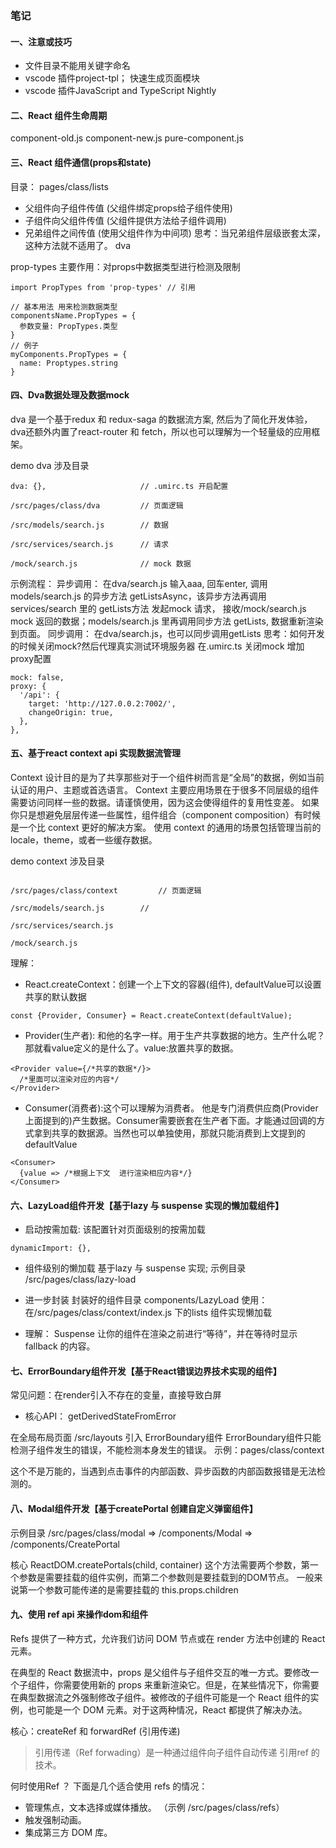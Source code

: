 ### 笔记
#### 一、注意或技巧
- 文件目录不能用关键字命名
- vscode 插件project-tpl； 快速生成页面模块
- vscode 插件JavaScript and TypeScript Nightly

#### 二、React 组件生命周期
component-old.js
component-new.js
pure-component.js

#### 三、React 组件通信(props和state)
目录： pages/class/lists
- 父组件向子组件传值 (父组件绑定props给子组件使用)
- 子组件向父组件传值 (父组件提供方法给子组件调用)
- 兄弟组件之间传值 (使用父组件作为中间项)
思考：当兄弟组件层级嵌套太深，这种方法就不适用了。 dva

prop-types
主要作用：对props中数据类型进行检测及限制

```
import PropTypes from 'prop-types' // 引用

// 基本用法 用来检测数据类型
componentsName.PropTypes = {
  参数变量: PropTypes.类型
}
// 例子
myComponents.PropTypes = {
  name: Proptypes.string
}
```

#### 四、Dva数据处理及数据mock
dva 是一个基于redux 和 redux-saga 的数据流方案, 然后为了简化开发体验，dva还额外内置了react-router 和 fetch，所以也可以理解为一个轻量级的应用框架。

demo dva 涉及目录
```
dva: {},                     // .umirc.ts 开启配置

/src/pages/class/dva         // 页面逻辑

/src/models/search.js        // 数据

/src/services/search.js      // 请求

/mock/search.js              // mock 数据

```

示例流程：
异步调用：
在dva/search.js 输入aaa, 回车enter, 调用 models/search.js 的异步方法 getListsAsync，该异步方法再调用 services/search 里的 getLists方法 发起mock 请求，
接收/mock/search.js mock 返回的数据；models/search.js 里再调用同步方法 getLists, 数据重新渲染到页面。
同步调用：
在dva/search.js，也可以同步调用getLists
思考：如何开发的时候关闭mock?然后代理真实测试环境服务器
在.umirc.ts 关闭mock 增加 proxy配置 

```
mock: false,
proxy: {
  '/api': {
    target: 'http://127.0.0.2:7002/',
    changeOrigin: true,
  },
},
```

#### 五、基于react context api 实现数据流管理
Context 设计目的是为了共享那些对于一个组件树而言是“全局”的数据，例如当前认证的用户、主题或首选语言。
Context 主要应用场景在于很多不同层级的组件需要访问同样一些的数据。请谨慎使用，因为这会使得组件的复用性变差。
如果你只是想避免层层传递一些属性，组件组合（component composition）有时候是一个比 context 更好的解决方案。
使用 context 的通用的场景包括管理当前的 locale，theme，或者一些缓存数据。

demo context 涉及目录
```

/src/pages/class/context         // 页面逻辑

/src/models/search.js        //

/src/services/search.js

/mock/search.js

```

理解：
- React.createContext：创建一个上下文的容器(组件), defaultValue可以设置共享的默认数据
```
const {Provider, Consumer} = React.createContext(defaultValue);
```
- Provider(生产者): 和他的名字一样。用于生产共享数据的地方。生产什么呢？ 那就看value定义的是什么了。value:放置共享的数据。
```
<Provider value={/*共享的数据*/}>
  /*里面可以渲染对应的内容*/
</Provider>
```
- Consumer(消费者):这个可以理解为消费者。 他是专门消费供应商(Provider 上面提到的)产生数据。Consumer需要嵌套在生产者下面。才能通过回调的方式拿到共享的数据源。当然也可以单独使用，那就只能消费到上文提到的defaultValue
```
<Consumer>
  {value => /*根据上下文  进行渲染相应内容*/}
</Consumer>
```


#### 六、LazyLoad组件开发【基于lazy 与 suspense 实现的懒加载组件】
- 启动按需加载: 该配置针对页面级别的按需加载
```
dynamicImport: {},
```

- 组件级别的懒加载
基于lazy 与 suspense 实现; 示例目录 /src/pages/class/lazy-load

- 进一步封装
封装好的组件目录 components/LazyLoad
使用： 在/src/pages/class/context/index.js 下的lists 组件实现懒加载

- 理解：
Suspense 让你的组件在渲染之前进行“等待”，并在等待时显示 fallback 的内容。

#### 七、ErrorBoundary组件开发【基于React错误边界技术实现的组件】
常见问题：在render引入不存在的变量，直接导致白屏

- 核心API： getDerivedStateFromError

在全局布局页面 /src/layouts 引入 ErrorBoundary组件
ErrorBoundary组件只能检测子组件发生的错误，不能检测本身发生的错误。
示例：pages/class/context 

这个不是万能的，当遇到点击事件的内部函数、异步函数的内部函数报错是无法检测的。

#### 八、Modal组件开发【基于createPortal 创建自定义弹窗组件】
示例目录 /src/pages/class/modal => /components/Modal => /components/CreatePortal

核心
ReactDOM.createPortals(child, container)
这个方法需要两个参数，第一个参数是需要挂载的组件实例，而第二个参数则是要挂载到的DOM节点。
一般来说第一个参数可能传递的是需要挂载的 this.props.children

#### 九、使用 ref api 来操作dom和组件
Refs 提供了一种方式，允许我们访问 DOM 节点或在 render 方法中创建的 React 元素。

在典型的 React 数据流中，props 是父组件与子组件交互的唯一方式。要修改一个子组件，你需要使用新的 props 来重新渲染它。但是，在某些情况下，你需要在典型数据流之外强制修改子组件。被修改的子组件可能是一个 React 组件的实例，也可能是一个 DOM 元素。对于这两种情况，React 都提供了解决办法。

核心：createRef 和 forwardRef (引用传递)
>引用传递（Ref forwading）是一种通过组件向子组件自动传递 引用ref 的技术。

何时使用Ref ？
下面是几个适合使用 refs 的情况：

- 管理焦点，文本选择或媒体播放。 （示例 /src/pages/class/refs）
- 触发强制动画。
- 集成第三方 DOM 库。



